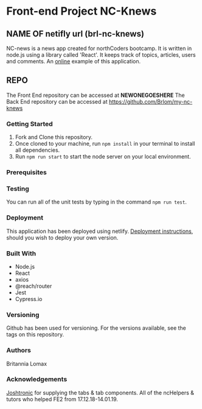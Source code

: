 # Front-end Project NC-Knews

## **NAME OF netifly url (brl-nc-knews)**
NC-news is a news app created for northCoders bootcamp. It is written in node.js using a library called 'React'. It keeps track of topics, articles, users and comments. An [online](https://**NEWONEGOESHERE**.netifly.com) example of this application.

## REPO

The Front End repository can be accessed at **NEWONEGOESHERE** 
The Back End repository can be accessed at https://github.com/Brlom/my-nc-knews 

### Getting Started

1. Fork and Clone this repository.
2. Once cloned to your machine, run `npm install` in your terminal to install all dependencies.
3. Run `npm run start` to start the node server on your local environment. 

### Prerequisites


### Testing

You can run all of the unit tests by typing in the command `npm run test`.

### Deployment

This application has been deployed using netlify. [Deployment instructions](https://facebook.github.io/create-react-app/docs/deployment), should you wish to deploy your own version. 

### Built With
- Node.js 
- React
- axios
- @reach/router
- Jest
- Cypress.io

### Versioning
Github has been used for versioning. For the versions available, see the tags on this repository.

### Authors
Britannia Lomax

### Acknowledgements
[Joshtronic](https://alligator.io/react/tabs-component/) for supplying the tabs & tab components.
All of the ncHelpers & tutors who helped FE2 from 17.12.18-14.01.19.

